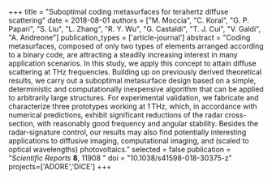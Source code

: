 +++
title = "Suboptimal coding metasurfaces for terahertz diffuse scattering"
date = 2018-08-01
authors = ["M. Moccia", "C. Koral", "G. P. Papari", "S. Liu", "L. Zhang", "R. Y. Wu", "G. Castaldi", "T. J. Cui", "V. Galdi", "A. Andreone"]
publication_types = ['article-journal']
abstract = "Coding metasurfaces, composed of only two types of elements arranged according to a binary code, are attracting a steadily increasing interest in many application scenarios. In this study, we apply this concept to attain diffuse scattering at THz frequencies. Building up on previously derived theoretical results, we carry out a suboptimal metasurface design based on a simple, deterministic and computationally inexpensive algorithm that can be applied to arbitrarily large structures. For experimental validation, we fabricate and characterize three prototypes working at 1 THz, which, in accordance with numerical predictions, exhibit significant reductions of the radar cross-section, with reasonably good frequency and angular stability. Besides the radar-signature control, our results may also find potentially interesting applications to diffusive imaging, computational imaging, and (scaled to optical wavelengths) photovoltaics."
selected = false
publication = "*Scientific Reports* **8**, 11908 "
doi = "10.1038/s41598-018-30375-z"
projects=['ADORE','DICE']
+++
